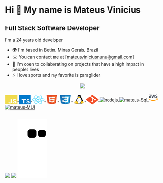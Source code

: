 
Hi 👋 My name is Mateus Vinicius
==========================

Full Stack Software Developer
-----------------------------
I'm a 24 years old developer 
* 🌍  I'm based in Betim, Minas Gerais, Brazil
* ✉️  You can contact me at [mateusviniciusnunu@gmail.com]
* 🤝  I'm open to collaborating on projects that have a high impact in peoples lives
* ⚡  I love sports and my favorite is paraglider

<div align="center">
  <a href="https://github.com/MateusViniciusRs">
  <img height="200em" src="https://github-readme-stats.vercel.app/api?username=mateusviniciusrs&show_icons=true&theme=dracula&include_all_commits=true&count_private=true"/>
   
</div>
<div style="display: inline_block"><br>
  <img align="center" alt="mateus-Js" height="30" width="40" src="https://raw.githubusercontent.com/devicons/devicon/master/icons/javascript/javascript-plain.svg">
  <img align="center" alt="mateus-Ts" height="30" width="40" src="https://raw.githubusercontent.com/devicons/devicon/master/icons/typescript/typescript-plain.svg">
  <img align="center" alt="mateus-React" height="30" width="40" src="https://raw.githubusercontent.com/devicons/devicon/master/icons/react/react-original.svg">
  <img align="center" alt="mateus-HTML" height="30" width="40" src="https://raw.githubusercontent.com/devicons/devicon/master/icons/html5/html5-original.svg">
  <img align="center" alt="mateus-CSS" height="30" width="40" src="https://raw.githubusercontent.com/devicons/devicon/master/icons/css3/css3-original.svg">
  <img align="center" alt="linux" height="30" width="40" src="https://raw.githubusercontent.com/devicons/devicon/master/icons/linux/linux-original.svg">
  <img align="center" alt="git" height="30" width="40" src="https://raw.githubusercontent.com/devicons/devicon/master/icons/git/git-original.svg">
  <img align="center" alt="nodejs" height="30" width="40" src="https://cdn.worldvectorlogo.com/logos/nodejs-icon.svg">
  <img align="center" alt="mateus-Sql" height="30" width="40" src="https://cdn.jsdelivr.net/gh/devicons/devicon/icons/mysql/mysql-plain.svg" />
  <img src="https://github.com/adryanefernandes/adryanefernandes/blob/main/assets/aws.png"  height="20" width="30" alt="Logo aws"/>
  <img align="center" alt="mateus-MUI" height="30" width="40" src="https://cdn.jsdelivr.net/gh/devicons/devicon/icons/materialui/materialui-original.svg">
</div>
  
  ##
 
<div> 
  
  <a href="https://www.instagram.com/mateus.fly/" target="_blank"><img src="https://img.shields.io/badge/-Instagram-%23E4405F?style=for-the-badge&logo=instagram&logoColor=white" target="_blank"></a>
  <a href="https://www.linkedin.com/in/mateus-almeida-42290022a/" target="_blank"><img src="https://img.shields.io/badge/-LinkedIn-%230077B5?style=for-the-badge&logo=linkedin&logoColor=white" target="_blank"></a> 
  ![Snake animation](https://github.com/rafaballerini/rafaballerini/blob/output/github-contribution-grid-snake.svg)
  
 
</div>
